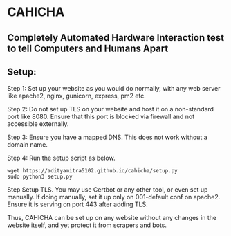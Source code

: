 # CAHICHA
## Completely Automated Hardware Interaction test to tell Computers and Humans Apart



## Setup:

Step 1: Set up your website as you would do normally, with any web server like apache2, nginx, gunicorn, express, pm2 etc.

Step 2: Do not set up TLS on your website and host it on a non-standard port like 8080. Ensure that this port is blocked via firewall and not accessible externally.

Step 3: Ensure you have a mapped DNS. This does not work without a domain name.

Step 4: Run the setup script as below.

```
wget https://adityamitra5102.github.io/cahicha/setup.py
sudo python3 setup.py
```

Step Setup TLS. You may use Certbot or any other tool, or even set up manually. If doing manually, set it up only on 001-default.conf on apache2. Ensure it is serving on port 443 after adding TLS.

Thus, CAHICHA can be set up on any website without any changes in the website itself, and yet protect it from scrapers and bots.
